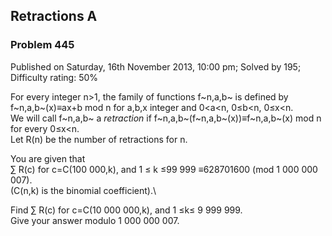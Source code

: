 Retractions A
-------------

### Problem 445

Published on Saturday, 16th November 2013, 10:00 pm; Solved by 195;
Difficulty rating: 50%

For every integer n\>1, the family of functions f~n,a,b~ is defined by
f~n,a,b~(x)≡ax+b mod n for a,b,x integer and 0\<a\<n, 0≤b\<n, 0≤x\<n.\
 We will call f~n,a,b~ a *retraction* if
f~n,a,b~(f~n,a,b~(x))≡f~n,a,b~(x) mod n for every 0≤x\<n.\
 Let R(n) be the number of retractions for n.

You are given that\
 ∑ R(c) for c=C(100 000,k), and 1 ≤ k ≤99 999 ≡628701600 (mod 1 000 000
007).\
 (C(n,k) is the binomial coefficient).\

Find ∑ R(c) for c=C(10 000 000,k), and 1 ≤k≤ 9 999 999.\
 Give your answer modulo 1 000 000 007.
